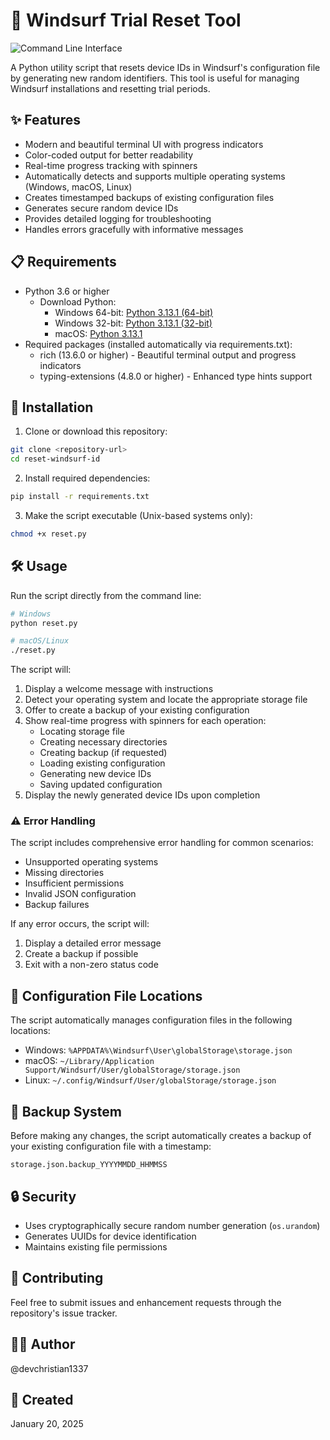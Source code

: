 # 🌊 Windsurf Trial Reset Tool

![Command Line Interface](https://iili.io/2i2i8gI.png)

A Python utility script that resets device IDs in Windsurf's configuration file by generating new random identifiers. This tool is useful for managing Windsurf installations and resetting trial periods.

## ✨ Features

- Modern and beautiful terminal UI with progress indicators
- Color-coded output for better readability
- Real-time progress tracking with spinners
- Automatically detects and supports multiple operating systems (Windows, macOS, Linux)
- Creates timestamped backups of existing configuration files
- Generates secure random device IDs
- Provides detailed logging for troubleshooting
- Handles errors gracefully with informative messages

## 📋 Requirements

- Python 3.6 or higher
  - Download Python:
    - Windows 64-bit: [Python 3.13.1 (64-bit)](https://www.python.org/ftp/python/3.13.1/python-3.13.1-amd64.exe)
    - Windows 32-bit: [Python 3.13.1 (32-bit)](https://www.python.org/ftp/python/3.13.1/python-3.13.1.exe)
    - macOS: [Python 3.13.1](https://www.python.org/ftp/python/3.13.1/python-3.13.1-macos11.pkg)
- Required packages (installed automatically via requirements.txt):
  - rich (13.6.0 or higher) - Beautiful terminal output and progress indicators
  - typing-extensions (4.8.0 or higher) - Enhanced type hints support

## 🚀 Installation

1. Clone or download this repository:
```bash
git clone <repository-url>
cd reset-windsurf-id
```

2. Install required dependencies:
```bash
pip install -r requirements.txt
```

3. Make the script executable (Unix-based systems only):
```bash
chmod +x reset.py
```

## 🛠️ Usage

Run the script directly from the command line:

```bash
# Windows
python reset.py

# macOS/Linux
./reset.py
```

The script will:
1. Display a welcome message with instructions
2. Detect your operating system and locate the appropriate storage file
3. Offer to create a backup of your existing configuration
4. Show real-time progress with spinners for each operation:
   - Locating storage file
   - Creating necessary directories
   - Creating backup (if requested)
   - Loading existing configuration
   - Generating new device IDs
   - Saving updated configuration
5. Display the newly generated device IDs upon completion

### ⚠️ Error Handling

The script includes comprehensive error handling for common scenarios:
- Unsupported operating systems
- Missing directories
- Insufficient permissions
- Invalid JSON configuration
- Backup failures

If any error occurs, the script will:
1. Display a detailed error message
2. Create a backup if possible
3. Exit with a non-zero status code

## 📂 Configuration File Locations

The script automatically manages configuration files in the following locations:

- Windows: `%APPDATA%\Windsurf\User\globalStorage\storage.json`
- macOS: `~/Library/Application Support/Windsurf/User/globalStorage/storage.json`
- Linux: `~/.config/Windsurf/User/globalStorage/storage.json`

## 💾 Backup System

Before making any changes, the script automatically creates a backup of your existing configuration file with a timestamp:
```
storage.json.backup_YYYYMMDD_HHMMSS
```

## 🔒 Security

- Uses cryptographically secure random number generation (`os.urandom`)
- Generates UUIDs for device identification
- Maintains existing file permissions

## 👥 Contributing

Feel free to submit issues and enhancement requests through the repository's issue tracker.

## 👨‍💻 Author

@devchristian1337

## 📅 Created

January 20, 2025